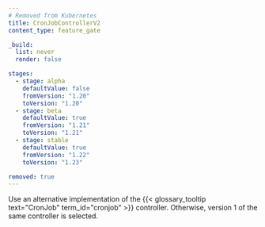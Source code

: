 ```yaml
---
# Removed from Kubernetes
title: CronJobControllerV2
content_type: feature_gate

_build:
  list: never
  render: false

stages:
  - stage: alpha 
    defaultValue: false
    fromVersion: "1.20"
    toVersion: "1.20"
  - stage: beta 
    defaultValue: true
    fromVersion: "1.21"
    toVersion: "1.21"    
  - stage: stable
    defaultValue: true
    fromVersion: "1.22"
    toVersion: "1.23"

removed: true  
---
```

Use an alternative implementation of the
{{< glossary_tooltip text="CronJob" term_id="cronjob" >}} controller. Otherwise,
version 1 of the same controller is selected.

